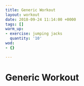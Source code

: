 ```yaml
---
title: Generic Workout
layout: workout
date: 2018-09-24 11:14:00 +0000
tags: []
warm_up:
- exercise: jumping jacks
  quantity: '10'
wod:
- {}

---
```

# Generic Workout